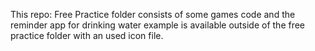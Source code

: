 This repo: Free Practice folder consists of some games code and the reminder app for drinking water example is available outside of the free practice folder with an used icon file.
